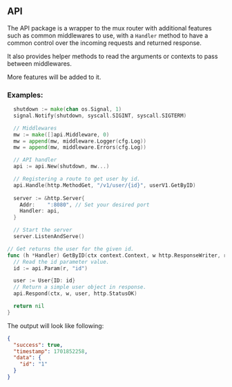 ## API

The API package is a wrapper to the mux router with additional features such as common middlewares to use, with a `Handler` method to have a common control over the incoming requests and returned response.

It also provides helper methods to read the arguments or contexts to pass between middlewares.

More features will be added to it.

### Examples:

```go
  shutdown := make(chan os.Signal, 1)
  signal.Notify(shutdown, syscall.SIGINT, syscall.SIGTERM)

  // Middlewares
  mw := make([]api.Middleware, 0)
  mw = append(mw, middleware.Logger(cfg.Log))
  mw = append(mw, middleware.Errors(cfg.Log))

  // API handler
  api := api.New(shutdown, mw...)

  // Registering a route to get user by id.
  api.Handle(http.MethodGet, "/v1/user/{id}", userV1.GetByID)
  
  server := &http.Server{
    Addr:    ":8080", // Set your desired port
    Handler: api,
  }

  // Start the server
  server.ListenAndServe()

```

```go
// Get returns the user for the given id.
func (h *Handler) GetByID(ctx context.Context, w http.ResponseWriter, r *http.Request) error {
  // Read the id parameter value.
  id := api.Param(r, "id")

  user := User{ID: id}
  // Return a simple user object in response.
  api.Respond(ctx, w, user, http.StatusOK)

  return nil
}
```

The output will look like following:
```json
{
  "success": true,
  "timestamp": 1701852258,
  "data": {
    "id": "1"
  }
}
```
